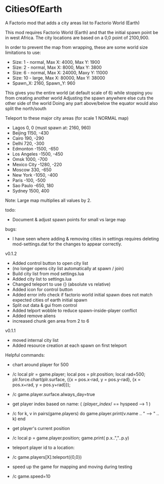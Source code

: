  # CitiesOfEarth
A Factorio mod that adds a city areas list to Factorio World (Earth)

This mod requires Factorio World (Earth) and that the initial spawn point be in west Africa.  The city locations are based on a 0,0 point of 2100,900.

In order to prevent the map from wrapping, these are some world size limitations to use:
+ Size: 1 - normal, Max X:  4000, Max Y:   1900
+ Size: 2 - normal, Max X:  8000, Max Y:   3800
+ Size: 6 - normal, Max X: 24000, Maxy Y: 11000
+ Size: 10 - large, Max X: 80000, Max Y:  38000
+ Spawn_X: 2160, Spawn_Y: 960

This gives you the entire world (at default scale of 6) while stopping you from creating another world
Adjusting the spawn anywhere else cuts the other side of the world
Doing any part above/below the equator would also split the north/south

Teleport to these major city areas (for scale 1 NORMAL map)
+ Lagos            0,      0 (must spawn at: 2160, 960)
+ Beijing       1150,   -430 
+ Cairo          190,   -290 
+ Delhi          720,   -300
+ Edmonton     -1500,   -650
+ Los Angeles  -1500,   -450
+ Omsk          1000,   -700
+ Mexico City  -1280,   -220
+ Moscow         330,   -650
+ New York     -1050,   -400
+ Paris         -100,   -500
+ Sao Paulo     -650,    180
+ Sydney        1500,    400

Note: Large map multiplies all values by 2.

todo:
+ Document & adjust spawn points for small vs large map

bugs:
+ I have seen where adding & removing cities in settings requires deleting mod-settings.dat for the changes to appear correctly.

v0.1.2
+ Added control button to open city list
+ (no longer opens city list automatically at spawn / join)
+ Build city list from mod settings.lua
+ Added city list to settings.lua
+ Changed teleport to use {} (absolute vs relative)
+ Added icon for control button
+ Added error info check if factorio world initial spawn does not match expected cities of earth initial spawn
+ Split out data & gui from control
+ Added telport wobble to reduce spawn-inside-player conflict
+ Added remove aliens
+ increased chunk gen area from 2 to 6

v0.1.1
+ moved internal city list
+ Added resource creation at each spawn on first teleport

Helpful commands:
* chart around player for 500
+ /c local plr = game.player; local pos = plr.position; local rad=500; plr.force.chart(plr.surface, {{x = pos.x-rad, y = pos.y-rad}, {x = pos.x+rad, y = pos.y+rad}});

+ /c game.player.surface.always_day=true

* get player index based on name: ( /*player_index*/ == hyspeed --> 1  )
+ /c for k, v in pairs(game.players) do game.player.print(v.name .. " --> " .. k) end

* get player's current position
+ /c local p = game.player.position; game.print( p.x..","..p.y)

* teleport player id to a location:
+ /c game.players[X].teleport({0,0})

* speed up the game for mapping and moving during testing
+ /c game.speed=10
